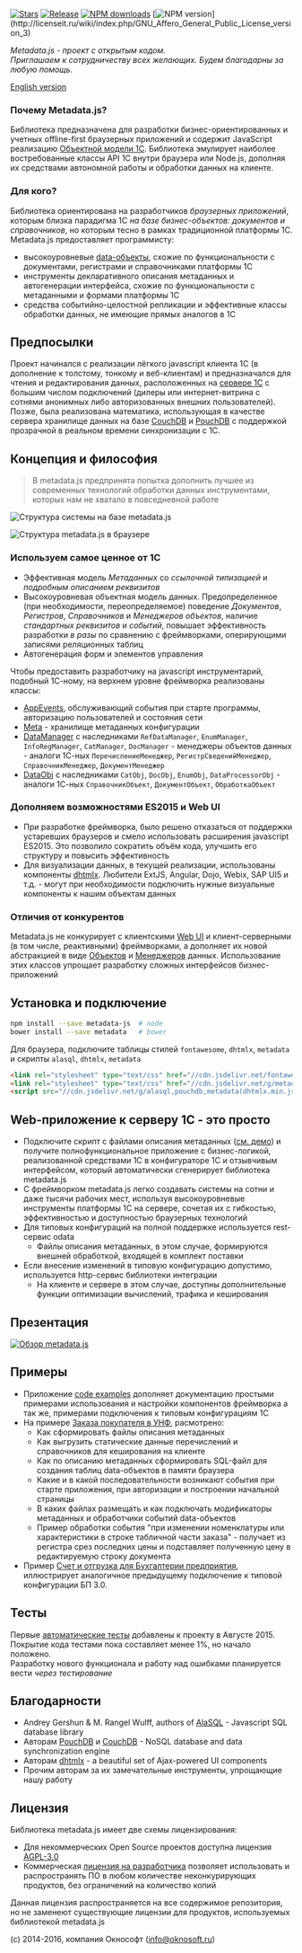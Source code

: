 [![Stars](https://img.shields.io/github/stars/oknosoft/metadata.js.svg?label=Github%20%E2%98%85&a)](https://github.com/oknosoft/metadata.js/stargazers)
[![Release](https://img.shields.io/github/tag/oknosoft/metadata.js.svg?label=Last%20release&a)](https://github.com/oknosoft/metadata.js/releases)
[![NPM downloads](http://img.shields.io/npm/dm/metadata-js.svg?style=flat&label=npm%20downloads)](https://npmjs.org/package/metadata-js?)
[![NPM version](https://img.shields.io/npm/l/metadata-js.svg?)](http://licenseit.ru/wiki/index.php/GNU_Affero_General_Public_License_version_3)

_Metadata.js - проект с открытым кодом.<br />Приглашаем к сотрудничеству всех желающих. Будем благодарны за любую помощь._

[English version](README.en.md)

### Почему Metadata.js?
Библиотека предназначена для разработки бизнес-ориентированных и учетных offline-first браузерных приложений и содержит JavaScript реализацию [Объектной модели 1С](http://v8.1c.ru/overview/Platform.htm). Библиотека эмулирует наиболее востребованные классы API 1С внутри браузера или Node.js, дополняя их средствами автономной работы и обработки данных на клиенте.

### Для кого?
Библиотека ориентирована на разработчиков _браузерных приложений_, которым близка парадигма 1С _на базе бизнес-объектов: документов и справочников_, но которым тесно в рамках традиционной платформы 1С. Metadata.js предоставляет программисту:
- высокоуровневые [data-объекты](http://www.oknosoft.ru/upzp/apidocs/modules/metadata.html), схожие по функциональности с документами, регистрами и справочниками платформы 1С
- инструменты декларативного описания метаданных и автогенерации интерфейса, схожие по функциональности с метаданными и формами платформы 1С 
- средства событийно-целостной репликации и эффективные классы обработки данных, не имеющие прямых аналогов в 1С 

## Предпосылки
Проект начинался с реализации лёгкого javascript клиента 1С (в дополнение к толстому, тонкому и веб-клиентам) и предназначался для чтения и редактирования данных, расположенных на [сервере 1С](http://v8.1c.ru/overview/Term_000000033.htm) с большим числом подключений (дилеры или интернет-витрина с сотнями анонимных либо авторизованных внешних пользователей).
Позже, была реализована математика, использующая в качестве сервера хранилище данных на базе [CouchDB](http://couchdb.apache.org/) и [PouchDB](http://pouchdb.com/) с поддержкой прозрачной в реальном времени синхронизации с 1С.
   
## Концепция и философия
> В metadata.js предпринята попытка дополнить лучшее из современных технологий обработки данных инструментами, которых нам не хватало в повседневной работе

![Структура системы на базе metadata.js](examples/imgs/metadata_infrastructure.png)

![Структура metadata.js в браузере](examples/imgs/metadata_structure.png)
 
### Используем самое ценное от 1С
- Эффективная модель *Метаданных* со *ссылочной типизацией* и *подробным описанием реквизитов*
- Высокоуровневая объектная модель данных. Предопределенное (при необходимости, переопределяемое) поведение *Документов*, *Регистров*, *Справочников* и *Менеджеров объектов*, наличие *стандартных реквизитов* и *событий*, повышает эффективность разработки *в разы* по сравнению с фреймворками, оперирующими записями реляционных таблиц
- Автогенерация форм и элементов управления
 
Чтобы предоставить разработчику на javascript инструментарий, подобный 1С-ному, на верхнем уровне фреймворка реализованы классы:
- [AppEvents](http://www.oknosoft.ru/upzp/apidocs/classes/AppEvents.html), обслуживающий события при старте программы, авторизацию пользователей и состояния сети
- [Meta](http://www.oknosoft.ru/upzp/apidocs/classes/Meta.html) - хранилище метаданных конфигурации
- [DataManager](http://www.oknosoft.ru/upzp/apidocs/classes/DataManager.html) с наследниками `RefDataManager`, `EnumManager`, `InfoRegManager`, `CatManager`, `DocManager` - менеджеры объектов данных - аналоги 1С-ных `ПеречислениеМенеджер`, `РегистрСведенийМенеджер`, `СправочникМенеджер`, `ДокументМенеджер`
- [DataObj](http://www.oknosoft.ru/upzp/apidocs/classes/DataObj.html) с наследниками `CatObj`, `DocObj`, `EnumObj`, `DataProcessorObj` - аналоги 1С-ных `СправочникОбъект`, `ДокументОбъект`, `ОбработкаОбъект`

### Дополняем возможностями ES2015 и Web UI
- При разработке фреймворка, было решено отказаться от поддержки устаревших браузеров и смело использовать расширения javascript ES2015. Это позволило сократить объём кода, улучшить его структуру и повысить эффективность
- Для визуализации данных, в текущей реализации, использованы компоненты [dhtmlx](http://dhtmlx.com/). Любители ExtJS, Angular, Dojo, Webix, SAP UI5 и т.д. - могут при необходимости подключить нужные визуальные компоненты к нашим объектам данных
 
### Отличия от конкурентов
Metadata.js не конкурирует с клиентскими [Web UI](https://ru.wikipedia.org/wiki/%D0%A1%D1%80%D0%B0%D0%B2%D0%BD%D0%B5%D0%BD%D0%B8%D0%B5_%D0%BA%D0%B0%D1%80%D0%BA%D0%B0%D1%81%D0%BE%D0%B2_%D0%B2%D0%B5%D0%B1-%D0%BF%D1%80%D0%B8%D0%BB%D0%BE%D0%B6%D0%B5%D0%BD%D0%B8%D0%B9) и клиент-серверными (в том числе, реактивными) фреймворками, а дополняет их новой абстракцией в виде [Объектов](http://www.oknosoft.ru/upzp/apidocs/classes/DataObj.html) и [Менеджеров](http://www.oknosoft.ru/upzp/apidocs/classes/DataManager.html) данных. Использование этих классов упрощает разработку сложных интерфейсов бизнес-приложений

## Установка и подключение

```bash
npm install --save metadata-js  # node
bower install --save metadata   # bower
```

Для браузера, подключите таблицы стилей `fontawesome`, `dhtmlx`, `metadata` и скрипты `alasql`, `dhtmlx`, `metadata`  

```html
<link rel="stylesheet" type="text/css" href="//cdn.jsdelivr.net/fontawesome/latest/css/font-awesome.min.css">
<link rel="stylesheet" type="text/css" href="//cdn.jsdelivr.net/g/metadata(dhx_terrace.css+metadata.css)">
<script src="//cdn.jsdelivr.net/g/alasql,pouchdb,metadata(dhtmlx.min.js+metadata.min.js)"></script>
```

## Web-приложение к серверу 1С - это просто
- Подключите скрипт с файлами описания метаданных ([см. демо](examples/unf)) и получите полнофункциональное приложение с бизнес-логикой, реализованной средствами 1С в конфигураторе 1С и отзывчивым интерфейсом, который автоматически сгенерирует библиотека metadata.js
- С фреймворком metadata.js легко создавать системы на сотни и даже тысячи рабочих мест, используя высокоуровневые инструменты платформы 1С на сервере, сочетая их с гибкостью, эффективностью и доступностью браузерных технологий
- Для типовых конфигураций на полной поддержке используется rest-сервис odata
   + Файлы описания метаданных, в этом случае, формируются внешней обработкой, входящей в комплект поставки
- Если внесение изменений в типовую конфигурацию допустимо, используется http-сервис библиотеки интеграции
   + На клиенте и сервере в этом случае, доступны дополнительные функции оптимизации вычислений, трафика и кеширования

## Презентация
[![Обзор metadata.js](examples/imgs/metadata_slideshare.jpg)](http://www.slideshare.net/ssuser7ad218/metadatajs)

## Примеры
- Приложение [code examples](examples/codex) дополняет документацию простыми примерами использования и настройки компонентов фреймворка а так же, примерами подключения к типовым конфигурациям 1С  
- На примере [Заказа покупателя в УНФ](examples/unf), расмотрено:
   + Как сформировать файлы описания метаданных
   + Как выгрузить статические данные перечислений и справочников для кеширования на клиенте
   + Как по описанию метаданных сформировать SQL-файл для создания таблиц data-объектов в памяти браузера
   + Какие и в какой последовательности возникают события при старте приложения, при авторизации и построении начальной страницы
   + В каких файлах размещать и как подключать модификаторы метаданных и обработчики событий data-объектов
   + Пример обработки события "при изменении номенклатуры или характеристики в строке табличной части заказа" - получает из регистра срез последних цены и подставляет полученную цену в редактируемую строку документа
- Пример [Счет и отгрузка для Бухгалтерии предприятия](examples/accounting), иллюстрирует аналогичное предыдущему подключение к типовой конфигурации БП 3.0. 

## Тесты
Первые [автоматические тесты](spec) добавлены к проекту в Августе 2015. Покрытие кода тестами пока составляет менее 1%, но начало положено.<br />Разработку нового функционала и работу над ошибками планируется вести _через тестирование_ 

## Благодарности
- Andrey Gershun & M. Rangel Wulff, authors of [AlaSQL](https://github.com/agershun/alasql) - Javascript SQL database library
- Авторам [PouchDB](http://pouchdb.com/) и [CouchDB](http://couchdb.apache.org/) - NoSQL database and data synchronization engine
- Авторам [dhtmlx](http://dhtmlx.com/) - a beautiful set of Ajax-powered UI components
- Прочим авторам за их замечательные инструменты, упрощающие нашу работу

## Лицензия
Библиотека metadata.js имеет две схемы лицензирования:
- Для некоммерческих Open Source проектов доступна лицензия [AGPL-3.0](http://licenseit.ru/wiki/index.php/GNU_Affero_General_Public_License_version_3)
- Коммерческая [лицензия на разработчика](http://www.oknosoft.ru/programmi-oknosoft/metadata.html) позволяет использовать и распространять ПО в любом количестве неконкурирующих продуктов, без ограничений на количество копий

Данная лицензия распространяется на все содержимое репозитория, но не заменеют существующие лицензии для продуктов, используемых библиотекой metadata.js

(c) 2014-2016, компания Окнософт (info@oknosoft.ru)
